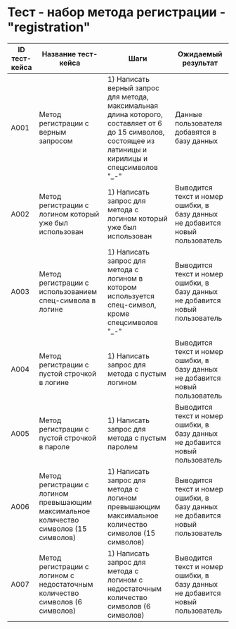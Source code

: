 # Тест - набор метода регистрации - "registration"
| ID тест-кейса | Название тест-кейса | Шаги | Ожидаемый результат |
|-|-|-|-|
| A001 | Метод регистрации с верным запросом | 1) Написать верный запрос для метода, максимальная длина которого, составляет от 6 до 15 символов, состоящее из латиницы и кирилицы и спецсимволов "_-" <br> | Данные пользователя добавятся в базу данных  |
| A002 | Метод регистрации с логином который уже был использован | 1) Написать запрос для метода с логином который уже был использован <br> | Выводится текст и номер ошибки, в базу данных не добавится новый пользователь <br> | 
| A003 | Метод регистрации с использованием спец-символа в логине  |  1) Написать запрос для метода с логином в котором используется спец-символ, кроме cпецсимволов "_-" <br> | Выводится текст и номер ошибки, в базу данных не добавится новый пользователь <br> |
| A004 | Метод регистрации с пустой строчкой в логине |  1) Написать запрос для метода с пустым логином <br>| Выводится текст и номер ошибки, в базу данных не добавится новый пользователь <br> |
| A005 | Метод регистрации с пустой строчкой в пароле |  1) Написать запрос для метода с пустым паролем <br>| Выводится текст и номер ошибки, в базу данных не добавится новый пользователь <br> |
| A006 | Метод регистрации с логином превышающим максимальное количество символов (15 символов) |  1) Написать запрос для метода с логином превышающим максимальное количество символов (15 символов) <br> | Выводится текст и номер ошибки, в базу данных не добавится новый пользователь <br> |
| A007 | Метод регистрации с логином с недостаточным количество символов (6 символов) |  1) Написать запрос для метода с логином с недостаточным количество символов (6 символов) <br> | Выводится текст и номер ошибки, в базу данных не добавится новый пользователь <br> |
